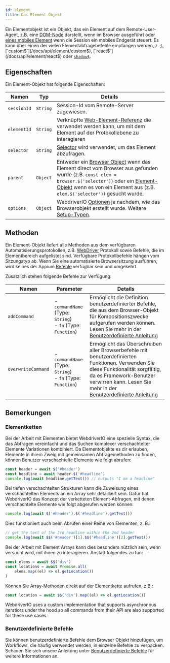```yaml
---
id: element
title: Das Element-Objekt
---
```


Ein Elementobjekt ist ein Objekt, das ein Element auf dem Remote-User-Agent, z.B. eine [DOM-Node](https://developer.mozilla.org/en-US/docs/Web/API/Element) darstellt, wenn im Browser ausgeführt oder [eines mobiles Element](https://developer.apple.com/documentation/swift/sequence/element) wenn die Session ein mobiles Endgerät steuert. Es kann über einen der vielen Elementabfragebefehle empfangen werden, z. [`$`](/docs/api/element/$), [`custom$`](/docs/api/element/custom$), [`react$`](/docs/api/element/react$) oder [`shadow$`](/docs/api/element/shadow$).

## Eigenschaften

Ein Element-Objekt hat folgende Eigenschaften:

| Namen       | Typ      | Details                                                                                                                                                                                                                                                                 |
| ----------- | -------- | ----------------------------------------------------------------------------------------------------------------------------------------------------------------------------------------------------------------------------------------------------------------------- |
| `sessionId` | `String` | Session-Id vom Remote-Server zugewiesen.                                                                                                                                                                                                                                |
| `elementId` | `String` | Verknüpfte [Web-Element-Referenz](https://w3c.github.io/webdriver/#elements) die verwendet werden kann, um mit dem Element auf der Protokollebene zu interagieren                                                                                                       |
| `selector`  | `String` | [Selector](/docs/selectors) wird verwendet, um das Element abzufragen.                                                                                                                                                                                                  |
| `parent`    | `Object` | Entweder ein [Browser Object](/docs/api/browser) wenn das Element direct vom Browser aus gefunden wurde (z.B. `const elem = browser.$('selector')`) oder ein [Element-Objekt](/docs/api/element) wenn es von ein Element aus (z.B. `elem.$('selector')`) gesucht wurde. |
| `options`   | `Object` | WebdriverIO [Optionen](/docs/configuration) je nachdem, wie das Browserobjekt erstellt wurde. Weitere [Setup-Typen](/docs/setuptypes).                                                                                                                                  |

## Methoden

Ein Element-Objekt liefert alle Methoden aus dem verfügbaren Automatisierungsprotokollen, z.B. [WebDriver](/docs/api/webdriver) Protokoll sowie Befehle, die im Elementbereich aufgelistet sind. Verfügbare Protokollbefehle hängen vom Sitzungstyp ab. Wenn Sie eine automatisierte Browsersitzung ausführen, wird keines der Appium [Befehle](/docs/api/appium) verfügbar sein und umgekehrt.

Zusätzlich stehen folgende Befehle zur Verfügung:

| Namen              | Parameter                                                             | Details                                                                                                                                                                                                                                                                              |
| ------------------ | --------------------------------------------------------------------- | ------------------------------------------------------------------------------------------------------------------------------------------------------------------------------------------------------------------------------------------------------------------------------------ |
| `addCommand`       | - `commandName` (Type: `String`)<br />- `fn` (Type: `Function`) | Ermöglicht die Definition benutzerdefinierter Befehle, die aus dem Browser-Objekt für Kompositionszwecke aufgerufen werden können. Lesen Sie mehr in der [Benutzerdefinierte Anleitung](/docs/customcommands)                                                                        |
| `overwriteCommand` | - `commandName` (Type: `String`)<br />- `fn` (Type: `Function`) | Ermöglicht das Überschreiben aller Browserbefehle mit benutzerdefinierten Funktionen. Verwenden Sie diese Funktionalität sorgfältig, da es Framework-Benutzer verwirren kann. Lesen Sie mehr in der [Benutzerdefinierte Anleitung](/docs/customcommands#overwriting-native-commands) |

## Bemerkungen

### Elementketten

Bei der Arbeit mit Elementen bietet WebdriverIO eine spezielle Syntax, die das Abfragen vereinfacht und das Suchen komplexer verschachtelter Elemente Variationen kombiniert. Da Elementobjekte es dir erlauben, Elemente in ihrem Zweig mit gemeinsamen Abfragemethoden zu finden, können Benutzer verschachtelte Elemente wie folgt abrufen:

```js
const header = await $('#header')
const headline = await header.$('#headline')
console.log(await headline.getText()) // outputs "I am a headline"
```

Bei tiefen verschachtelten Strukturen kann die Zuweisung eines verschachtelten Elements an ein Array sehr detailliert sein. Dafür hat WebdriverIO das Konzept der verketteten Element-Abfragen, mit denen verschachtelte Elemente wie folgt abgerufen werden können:

```js
console.log(await $('#header').$('#headline').getText())
```

Dies funktioniert auch beim Abrufen einer Reihe von Elementen, z. B.:

```js
// get the text of the 3rd headline within the 2nd header
console.log(await $$('#header')[1].$$('#headline')[2].getText())
```

Bei der Arbeit mit Element Arrays kann dies besonders nützlich sein, wenn versucht wird, mit ihnen zu interagieren. Anstatt folgendes zu tun:

```js
const elems = await $$('div')
const locations = await Promise.all(
    elems.map((el) => el.getLocation())
)
```

Können Sie Array-Methoden direkt auf der Elementkette aufrufen, z.B.:

```js
const location = await $$('div').map((el) => el.getLocation())
```

WebdriverIO uses a custom implementation that supports asynchronous iteratiors under the hood so all commands from their API are also supported for these use cases.

### Benutzerdefinierte Befehle

Sie können benutzerdefinierte Befehle dem Browser Objekt hinzufügen, um Workflows, die häufig verwendet werden, in einzelne Befehle zu verpacken. Schauen Sie sich unsere Anleitung unter [Benutzerdefinierte Befehle](/docs/customcommands#adding-custom-commands) für weitere Informationen an.
